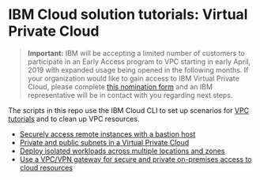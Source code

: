 # IBM Cloud solution tutorials: Virtual Private Cloud

> **Important:** IBM will be accepting a limited number of customers to participate in an Early Access program to VPC starting in early April, 2019 with expanded usage being opened in the following months. If your organization would like to gain access to IBM Virtual Private Cloud, please complete [this nomination form](https://cloud.ibm.com/vpc) and an IBM representative will be in contact with you regarding next steps.

The scripts in this repo use the IBM Cloud CLI to set up scenarios for [VPC tutorials](https://cloud.ibm.com/docs/tutorials?topic=solution-tutorials-tutorials#Network) and to clean up VPC resources.

+ [Securely access remote instances with a bastion host](vpc-secure-management-bastion-server)
+ [Private and public subnets in a Virtual Private Cloud](vpc-public-app-private-backend)
+ [Deploy isolated workloads across multiple locations and zones](vpc-multi-region)
+ [Use a VPC/VPN gateway for secure and private on-premises access to cloud resources](vpc-site2site-vpn)

